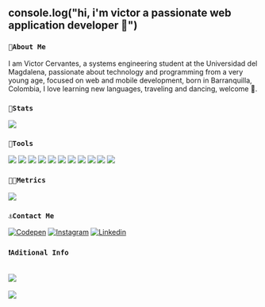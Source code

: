 ## console.log("hi, i'm victor a passionate web application developer 🤩")

### `🧩About Me`
I am Victor Cervantes, a systems engineering student at the Universidad del Magdalena, passionate about technology and programming from a very young age, focused on web and mobile development, born in Barranquilla, Colombia, I love learning new languages, traveling and dancing, welcome 👋.
### `🦾Stats`
![](https://github-readme-stats.vercel.app/api/top-langs/?username=victor291201&theme=highcontrast)
### `🔧Tools`
![](https://img.shields.io/badge/React-20232A?style=for-the-badge&logo=react&logoColor=61DAFB)
![](https://img.shields.io/badge/Node.js-339933?style=for-the-badge&logo=nodedotjs&logoColor=white)
![](https://img.shields.io/badge/React_Native-20232A?style=for-the-badge&logo=react&logoColor=61DAFB)
![](https://img.shields.io/badge/Bootstrap-563D7C?style=for-the-badge&logo=bootstrap&logoColor=white)
![](https://img.shields.io/badge/React_Router-CA4245?style=for-the-badge&logo=react-router&logoColor=white)
![](https://img.shields.io/badge/GIT-E44C30?style=for-the-badge&logo=git&logoColor=white)
![](https://img.shields.io/badge/MySQL-005C84?style=for-the-badge&logo=mysql&logoColor=white)
![](https://img.shields.io/badge/Spring_Boot-F2F4F9?style=for-the-badge&logo=spring-boot)
![](https://img.shields.io/badge/Figma-F24E1E?style=for-the-badge&logo=figma&logoColor=white)
![](https://img.shields.io/badge/MongoDB-4EA94B?style=for-the-badge&logo=mongodb&logoColor=white)
![](https://img.shields.io/badge/firebase-ffca28?style=for-the-badge&logo=firebase&logoColor=black)
### `👨‍💻Metrics`
![](https://github-readme-stats-git-masterrstaa-rickstaa.vercel.app/api?username=victor291201&theme=highcontrast)
### `⚓Contact Me`
[![Codepen](https://img.shields.io/badge/Codepen-000000?style=for-the-badge&logo=codepen&logoColor=white)](https://codepen.io/victor-cervantes)
[![Instagram](https://img.shields.io/badge/Instagram-E4405F?style=for-the-badge&logo=instagram&logoColor=white)](https://www.instagram.com/cervantessvictor_/)
[![Linkedin](https://img.shields.io/badge/LinkedIn-0077B5?style=for-the-badge&logo=linkedin&logoColor=white)](https://www.linkedin.com/in/victor-cervantes-anaya-35ab7a183/)

### `❗Aditional Info`
![](https://github-profile-trophy.vercel.app/?username=victor291201&theme=highcontrast) 
---
![](https://komarev.com/ghpvc/?username=victor291201&label=Views&color=blue&style=plastic&style=for-the-badge)
